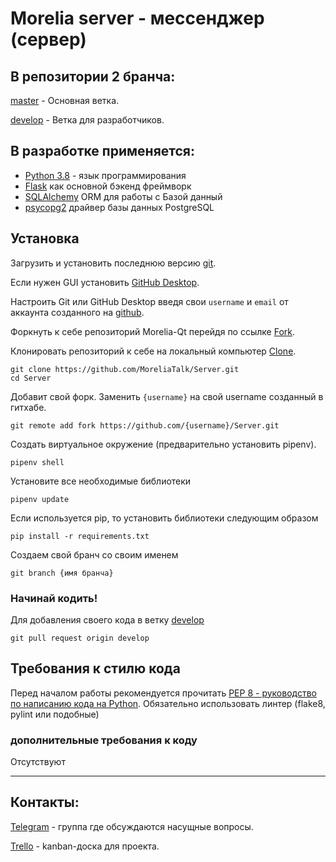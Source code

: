 # Morelia server - мессенджер (сервер) #

## В репозитории 2 бранча: ##

[master](https://github.com/MoreliaTalk/Server/tree/master) - Основная ветка.

[develop](https://github.com/MoreliaTalk/Server/tree/develop) - Ветка для разработчиков.

## В разработке применяется: ##

* [Python 3.8](https://www.python.org/) - язык программирования
* [Flask](https://flask.palletsprojects.com/en/1.1.x/) как основной бэкенд фреймворк
* [SQLAlchemy](https://www.sqlalchemy.org/) ORM для работы с Базой данный
* [psycopg2](https://www.psycopg.org/docs/) драйвер базы данных PostgreSQL


## Установка ##

Загрузить и установить последнюю версию [git](https://git-scm.com/downloads).

Если нужен GUI установить [GitHub Desktop](https://desktop.github.com/).

Настроить Git или GitHub Desktop введя свои `username` и `email` от аккаунта созданного на [github](https://www.github.com).

Форкнуть к себе репозиторий Morelia-Qt перейдя по ссылке [Fork](https://github.com/MoreliaTalk/Server/fork).

Клонировать репозиторий к себе на локальный компьютер [Clone](https://github.com/MoreliaTalk/Server.git).
```
git clone https://github.com/MoreliaTalk/Server.git
cd Server
```

Добавит свой форк. Заменить `{username}` на свой username созданный в гитхабе.
```
git remote add fork https://github.com/{username}/Server.git
```

Создать виртуальное окружение (предварительно установить pipenv).
```
pipenv shell
```

Установите все необходимые библиотеки
```
pipenv update
```

Если используется pip, то установить библиотеки следующим образом
```
pip install -r requirements.txt
```

Создаем свой бранч со своим именем
```
git branch {имя бранча}
```

### Начинай кодить! ###

Для добавления своего кода в ветку [develop](https://github.com/MoreliaTalk/Server/tree/develop)
```
git pull request origin develop
```

## Требования к стилю кода ##

Перед началом работы рекомендуется прочитать [PEP 8 - руководство по написанию кода на Python](https://pythonworld.ru/osnovy/pep-8-rukovodstvo-po-napisaniyu-koda-na-python.html). Обязательно использовать линтер (flake8, pylint или подобные)

### дополнительные требования к коду ###
Отсутствуют



---------------------------------------------------------------------------------------------------------------------

## Контакты: ##

[Telegram](https://t.me/joinchat/LImHShzAmIWvpMxDTr5Vxw) - группа где обсуждаются насущные вопросы.

[Trello](https://trello.com/b/qXjJFTP3/develop) - kanban-доска для проекта.
